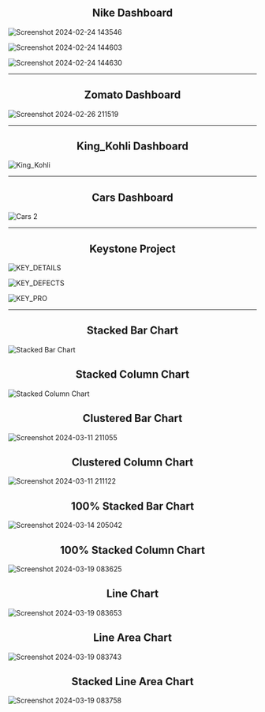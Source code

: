 <h2 align="center"> Nike Dashboard </h2>


![Screenshot 2024-02-24 143546](https://github.com/ROB6665/POWER_BI/assets/121626867/bfe3ca3f-0a5d-4932-9790-450a7433340b)

![Screenshot 2024-02-24 144603](https://github.com/ROB6665/POWER_BI/assets/121626867/aba0b13c-8a29-4c8b-8f74-64da19b9dd35)

![Screenshot 2024-02-24 144630](https://github.com/ROB6665/POWER_BI/assets/121626867/82f09cb5-e01d-46ad-8a14-f28b8827a7bf)

<hr>

<h2 align="center"> Zomato Dashboard </h2>

![Screenshot 2024-02-26 211519](https://github.com/ROB6665/POWER_BI/assets/121626867/0444338f-c2ff-4bfa-a778-c866d7c7e3f8)

<hr>

<h2 align="center"> King_Kohli Dashboard </h2>

![King_Kohli](https://github.com/ROB6665/POWER_BI/assets/121626867/ba8d459d-4ebb-4b30-8296-723e542cfaf5)

<hr>

<h2 align="center"> Cars Dashboard </h2>

![Cars 2](https://github.com/ROB6665/POWER_BI/assets/121626867/7c3f54ba-7d2c-4854-b2d2-52d0e9ac900e)

<hr>

<h2 align="center"> Keystone Project </h2>

![KEY_DETAILS](https://github.com/ROB6665/POWER_BI/assets/121626867/c3a0143a-9f7b-4a87-88c9-27620e7e7399)

![KEY_DEFECTS](https://github.com/ROB6665/POWER_BI/assets/121626867/acb8b710-8d9b-477b-9bdb-8abc6f76a9df)

![KEY_PRO](https://github.com/ROB6665/POWER_BI/assets/121626867/56158e10-cde0-497a-b634-f08148d83cd6)

<hr>

<h2 align="center"> Stacked Bar Chart </h2>

![Stacked Bar Chart](https://github.com/ROB6665/POWER_BI/assets/121626867/2cf48860-a897-415b-8e23-614b25055df7)

<h2 align="center"> Stacked Column Chart </h2>

![Stacked Column Chart](https://github.com/ROB6665/POWER_BI/assets/121626867/31ac51ae-1ff8-4bbb-b0d6-3b20cbaba82b)

<h2 align="center"> Clustered Bar Chart </h2>

![Screenshot 2024-03-11 211055](https://github.com/ROB6665/POWER_BI/assets/121626867/bcb00667-2b07-4516-90d3-3265f6c36b7f)

<h2 align="center"> Clustered Column Chart </h2>

![Screenshot 2024-03-11 211122](https://github.com/ROB6665/POWER_BI/assets/121626867/5ed2a486-cb40-4124-8917-1068aea2e956)

<h2 align="center"> 100% Stacked Bar Chart </h2>

![Screenshot 2024-03-14 205042](https://github.com/ROB6665/POWER_BI/assets/121626867/218904c1-dcb2-41ed-874b-84cb2d241390)

<h2 align="center"> 100% Stacked Column Chart </h2>

![Screenshot 2024-03-19 083625](https://github.com/ROB6665/POWER_BI/assets/121626867/28ed3309-6e59-433c-9592-9c723170593f)

<h2 align="center"> Line Chart </h2>

![Screenshot 2024-03-19 083653](https://github.com/ROB6665/POWER_BI/assets/121626867/152faf94-d8c4-4718-9980-5242776db771)

<h2 align="center"> Line Area Chart </h2>

![Screenshot 2024-03-19 083743](https://github.com/ROB6665/POWER_BI/assets/121626867/77c3b4d5-82f1-47c9-b9b1-11d545b57f95)

<h2 align="center"> Stacked Line Area Chart </h2>

![Screenshot 2024-03-19 083758](https://github.com/ROB6665/POWER_BI/assets/121626867/79eedddf-d8de-4de3-b65d-c901463ebf28)

